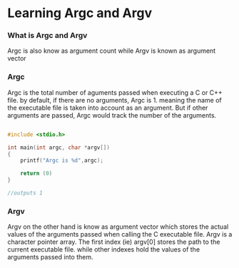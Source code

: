 # Learning Argc and Argv 


### What is Argc and Argv

Argc is also know as argument count while Argv is known as argument vector

### Argc
Argc is the total number of aguments passed when executing a C or C++ file. by default, if there are no arguments, Argc is 1. meaning the name of the executable file is taken into account as an argument. But if other arguments are passed, Argc would track the number of the arguments.

```c 

#include <stdio.h>

int main(int argc, char *argv[])
{
	printf("Argc is %d",argc);

	return (0)
}

//outputs 1

````

### Argv
Argv on the other hand is know as argument vector which stores the actual values of the arguments passed when calling the C executable file. Argv is a character pointer array. The first index (ie) argv[0] stores the path to the current executable file. while other indexes hold the values of the arguments passed into them.


